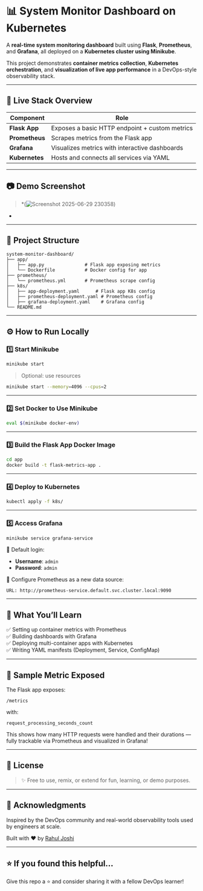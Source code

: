 # 📊 System Monitor Dashboard on Kubernetes

A **real-time system monitoring dashboard** built using **Flask**, **Prometheus**, and **Grafana**, all deployed on a **Kubernetes cluster using Minikube**.

This project demonstrates **container metrics collection**, **Kubernetes orchestration**, and **visualization of live app performance** in a DevOps-style observability stack.

---

## 🚀 Live Stack Overview

| Component     | Role                                           |
|--------------|------------------------------------------------|
| **Flask App** | Exposes a basic HTTP endpoint + custom metrics |
| **Prometheus** | Scrapes metrics from the Flask app            |
| **Grafana**   | Visualizes metrics with interactive dashboards |
| **Kubernetes**| Hosts and connects all services via YAML       |

---

## 📷 Demo Screenshot

> *(![Screenshot 2025-06-29 230358](https://github.com/user-attachments/assets/e61f1a91-1a4c-4a99-987d-99d25f516b7a))
*

---

## 📁 Project Structure

```
system-monitor-dashboard/
├── app/
│   ├── app.py               # Flask app exposing metrics
│   └── Dockerfile           # Docker config for app
├── prometheus/
│   └── prometheus.yml       # Prometheus scrape config
├── k8s/
│   ├── app-deployment.yaml      # Flask app K8s config
│   ├── prometheus-deployment.yaml # Prometheus config
│   ├── grafana-deployment.yaml    # Grafana config
└── README.md
```

---

## ⚙️ How to Run Locally

### 1️⃣ Start Minikube

```bash
minikube start
```

> Optional: use resources
```bash
minikube start --memory=4096 --cpus=2
```

---

### 2️⃣ Set Docker to Use Minikube

```bash
eval $(minikube docker-env)
```

---

### 3️⃣ Build the Flask App Docker Image

```bash
cd app
docker build -t flask-metrics-app .
```

---

### 4️⃣ Deploy to Kubernetes

```bash
kubectl apply -f k8s/
```

---

### 5️⃣ Access Grafana

```bash
minikube service grafana-service
```

📍 Default login:
- **Username**: `admin`
- **Password**: `admin`

🧠 Configure Prometheus as a new data source:
```
URL: http://prometheus-service.default.svc.cluster.local:9090
```

---

## 📌 What You’ll Learn

✅ Setting up container metrics with Prometheus  
✅ Building dashboards with Grafana  
✅ Deploying multi-container apps with Kubernetes  
✅ Writing YAML manifests (Deployment, Service, ConfigMap)

---

## 🧪 Sample Metric Exposed

The Flask app exposes:

```
/metrics
```

with:

```text
request_processing_seconds_count
```

This shows how many HTTP requests were handled and their durations — fully trackable via Prometheus and visualized in Grafana!

---

## 📖 License

> ✨ Free to use, remix, or extend for fun, learning, or demo purposes.

---

## 🙌 Acknowledgments

Inspired by the DevOps community and real-world observability tools used by engineers at scale.

Built with ❤️ by [Rahul Joshi](https://github.com/Rahuljoshi07)

---

## ⭐️ If you found this helpful...

Give this repo a ⭐ and consider sharing it with a fellow DevOps learner!
